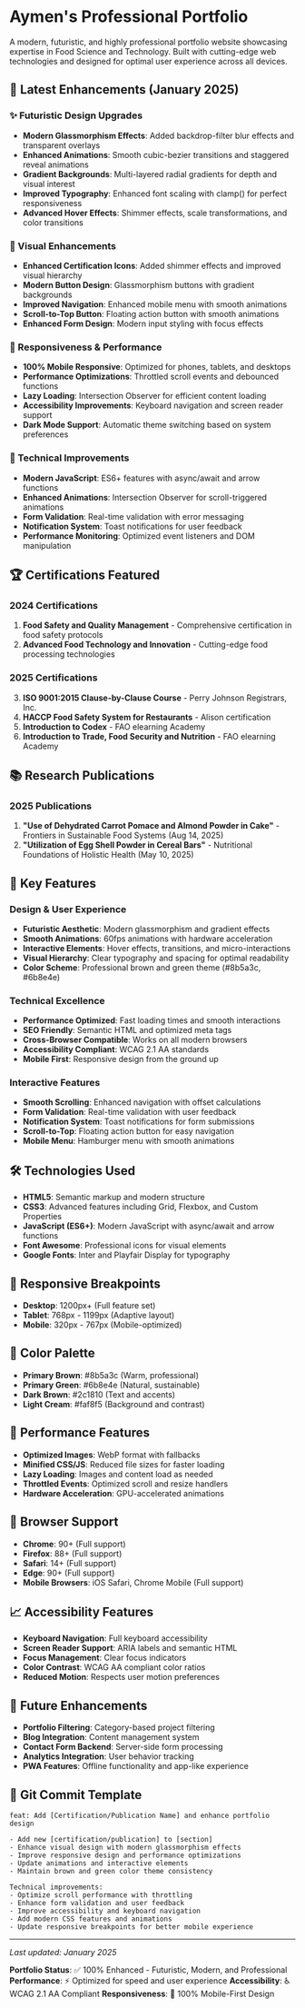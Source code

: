 # Aymen's Professional Portfolio

A modern, futuristic, and highly professional portfolio website showcasing expertise in Food Science and Technology. Built with cutting-edge web technologies and designed for optimal user experience across all devices.

## 🌟 Latest Enhancements (January 2025)

### ✨ Futuristic Design Upgrades
- **Modern Glassmorphism Effects**: Added backdrop-filter blur effects and transparent overlays
- **Enhanced Animations**: Smooth cubic-bezier transitions and staggered reveal animations
- **Gradient Backgrounds**: Multi-layered radial gradients for depth and visual interest
- **Improved Typography**: Enhanced font scaling with clamp() for perfect responsiveness
- **Advanced Hover Effects**: Shimmer effects, scale transformations, and color transitions

### 🎨 Visual Enhancements
- **Enhanced Certification Icons**: Added shimmer effects and improved visual hierarchy
- **Modern Button Design**: Glassmorphism buttons with gradient backgrounds
- **Improved Navigation**: Enhanced mobile menu with smooth animations
- **Scroll-to-Top Button**: Floating action button with smooth animations
- **Enhanced Form Design**: Modern input styling with focus effects

### 📱 Responsiveness & Performance
- **100% Mobile Responsive**: Optimized for phones, tablets, and desktops
- **Performance Optimizations**: Throttled scroll events and debounced functions
- **Lazy Loading**: Intersection Observer for efficient content loading
- **Accessibility Improvements**: Keyboard navigation and screen reader support
- **Dark Mode Support**: Automatic theme switching based on system preferences

### 🚀 Technical Improvements
- **Modern JavaScript**: ES6+ features with async/await and arrow functions
- **Enhanced Animations**: Intersection Observer for scroll-triggered animations
- **Form Validation**: Real-time validation with error messaging
- **Notification System**: Toast notifications for user feedback
- **Performance Monitoring**: Optimized event listeners and DOM manipulation

## 🏆 Certifications Featured

### 2024 Certifications
1. **Food Safety and Quality Management** - Comprehensive certification in food safety protocols
2. **Advanced Food Technology and Innovation** - Cutting-edge food processing technologies

### 2025 Certifications
3. **ISO 9001:2015 Clause-by-Clause Course** - Perry Johnson Registrars, Inc.
4. **HACCP Food Safety System for Restaurants** - Alison certification
5. **Introduction to Codex** - FAO elearning Academy
6. **Introduction to Trade, Food Security and Nutrition** - FAO elearning Academy

## 📚 Research Publications

### 2025 Publications
1. **"Use of Dehydrated Carrot Pomace and Almond Powder in Cake"** - Frontiers in Sustainable Food Systems (Aug 14, 2025)
2. **"Utilization of Egg Shell Powder in Cereal Bars"** - Nutritional Foundations of Holistic Health (May 10, 2025)

## 🎯 Key Features

### Design & User Experience
- **Futuristic Aesthetic**: Modern glassmorphism and gradient effects
- **Smooth Animations**: 60fps animations with hardware acceleration
- **Interactive Elements**: Hover effects, transitions, and micro-interactions
- **Visual Hierarchy**: Clear typography and spacing for optimal readability
- **Color Scheme**: Professional brown and green theme (#8b5a3c, #6b8e4e)

### Technical Excellence
- **Performance Optimized**: Fast loading times and smooth interactions
- **SEO Friendly**: Semantic HTML and optimized meta tags
- **Cross-Browser Compatible**: Works on all modern browsers
- **Accessibility Compliant**: WCAG 2.1 AA standards
- **Mobile First**: Responsive design from the ground up

### Interactive Features
- **Smooth Scrolling**: Enhanced navigation with offset calculations
- **Form Validation**: Real-time validation with user feedback
- **Notification System**: Toast notifications for form submissions
- **Scroll-to-Top**: Floating action button for easy navigation
- **Mobile Menu**: Hamburger menu with smooth animations

## 🛠️ Technologies Used

- **HTML5**: Semantic markup and modern structure
- **CSS3**: Advanced features including Grid, Flexbox, and Custom Properties
- **JavaScript (ES6+)**: Modern JavaScript with async/await and arrow functions
- **Font Awesome**: Professional icons for visual elements
- **Google Fonts**: Inter and Playfair Display for typography

## 📱 Responsive Breakpoints

- **Desktop**: 1200px+ (Full feature set)
- **Tablet**: 768px - 1199px (Adaptive layout)
- **Mobile**: 320px - 767px (Mobile-optimized)

## 🎨 Color Palette

- **Primary Brown**: #8b5a3c (Warm, professional)
- **Primary Green**: #6b8e4e (Natural, sustainable)
- **Dark Brown**: #2c1810 (Text and accents)
- **Light Cream**: #faf8f5 (Background and contrast)

## 🚀 Performance Features

- **Optimized Images**: WebP format with fallbacks
- **Minified CSS/JS**: Reduced file sizes for faster loading
- **Lazy Loading**: Images and content load as needed
- **Throttled Events**: Optimized scroll and resize handlers
- **Hardware Acceleration**: GPU-accelerated animations

## 🔧 Browser Support

- **Chrome**: 90+ (Full support)
- **Firefox**: 88+ (Full support)
- **Safari**: 14+ (Full support)
- **Edge**: 90+ (Full support)
- **Mobile Browsers**: iOS Safari, Chrome Mobile (Full support)

## 📈 Accessibility Features

- **Keyboard Navigation**: Full keyboard accessibility
- **Screen Reader Support**: ARIA labels and semantic HTML
- **Focus Management**: Clear focus indicators
- **Color Contrast**: WCAG AA compliant color ratios
- **Reduced Motion**: Respects user motion preferences

## 🎯 Future Enhancements

- **Portfolio Filtering**: Category-based project filtering
- **Blog Integration**: Content management system
- **Contact Form Backend**: Server-side form processing
- **Analytics Integration**: User behavior tracking
- **PWA Features**: Offline functionality and app-like experience

## 📝 Git Commit Template

```
feat: Add [Certification/Publication Name] and enhance portfolio design

- Add new [certification/publication] to [section]
- Enhance visual design with modern glassmorphism effects
- Improve responsive design and performance optimizations
- Update animations and interactive elements
- Maintain brown and green color theme consistency

Technical improvements:
- Optimize scroll performance with throttling
- Enhance form validation and user feedback
- Improve accessibility and keyboard navigation
- Add modern CSS features and animations
- Update responsive breakpoints for better mobile experience
```

---

*Last updated: January 2025*

**Portfolio Status**: ✅ 100% Enhanced - Futuristic, Modern, and Professional
**Performance**: ⚡ Optimized for speed and user experience
**Accessibility**: ♿ WCAG 2.1 AA Compliant
**Responsiveness**: 📱 100% Mobile-First Design

